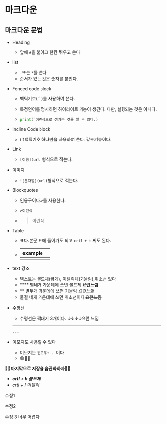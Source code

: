 #  마크다운

## 마크다운 문법

- Heading

  - 앞에 `#`을 붙이고 한칸 뛰우고 쓴다

- list

  - `-`또는 `*`를 쓴다
  - 순서가 있는 것은 숫자를 붙인다.

- Fenced code block

  - 백틱기호(```)를 사용하여 쓴다.

  - 특정언어를 명시하면 하이라이트 기능이 생긴다. 다만, 실행되는 것은 아니다.

  - ```python
    print(`이런식으로 생기는 것을 알 수 있다.)
    ```

    

- Incline Code block

  - (`)백틱기호 하나만을 사용하여 쓴다. 강조기능이다.



- Link

  - `[이름](url)`형식으로 적는다.



- 이미지

  - `![문자열](url)`형식으로 적는다.



- Blockquotes

  - 인용구이다.`>`를 사용한다.

  - `>이런식` 

  - > 이런식  



- Table

  - 표다.본문 표에 들어가도 되고 `crtl + t` 써도 된다.

  - | example |      |
    | ------- | ---- |
    |         |      |

    

- text 강조

  - 텍스트는 볼드체(굵게), 이텔릭체(기울림),취소선 있다
  - **** 별네개 가운데에 쓰면 볼드체 **요런느낌**
  - ** 별두개 가운데에 쓰면 기울림   *요런느낌*
  - 물결 네개 가운데에 쓰면 취소선이다 ~~요런느낌~~



- 수평선

  - 수평선은 짝대기 3개이다.    ↓↓↓↓요런 느낌

  - ---

    `---`



- 이모지도 사용할 수 있다
  - 이모지는 `윈도우+ . `이다
  - 😃👨‍💻



**💖💖마지막으로 저장을 습관화하자💖💖**



- ***crtl + b 볼드체***
- *crtl + I 이탤릭*

수정1

수정2

수정 3 너무 어렵다



